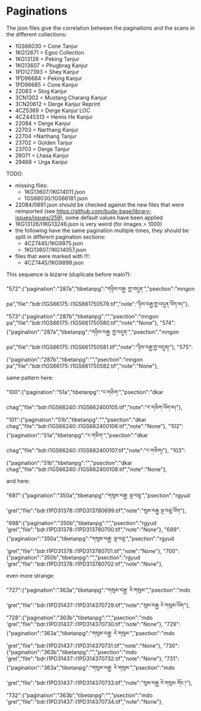 # Paginations

The json files give the correlation between the paginations and the scans in the different collections:

- 1GS66030 = Cone Tanjur
- 1KG12671 = Egoo Collection
- 1KG13126 = Peking Tanjur
- 1KG13607 = Phugbrag Kanjur
- 1PD127393 = Shey Kanjur
- 1PD96684 = Peking Kanjur
- 1PD96685 = Cone Kanjur
- 22083 = Stog Kanjur
- 3CN1302 = Mustang Charang Kanjur
- 3CN20612 = Derge Kanjur Reprint
- 4CZ5369 = Derge Kanjur LOC
- 4CZ445313 = Hemis He Kanjur
- 22084 = Derge Kanjur
- 22703 = Narthang Kanjur
- 22704  =Narthang Tanjur
- 23702 = Golden Tanjur
- 23703 = Derge Tanjur
- 26071 = Lhasa Kanjur
- 29468 = Urga Kanjur

TODO:
- missing files:
   * 1KG13607/1KG14011.json
   * 1GS66030/1GS66181.json
- 22084/0891.json should be checked against the new files that were reimported (see https://github.com/buda-base/library-issues/issues/259), some default values have been applied
- 1KG13126/I1KG13246.json is very weird (for images > 1000)
- the following have the same pagination multiple times, they should be split in different pagination sections:
   * 4CZ7445/1KG9975.json
   * 1KG13607/1KG14057.json
- files that were marked with !!!:
   * 4CZ7445/1KG9899.json


This sequence is bizarre (duplicate before main?):

"572":{"pagination":"287a","tibetanpg":"གཉིས་བརྒྱ་ གྱ་བདུན་","psection":"mngon pa","file":"bdr:I1GS66175::I1GS661750579.tif","note":"ཉིས་བརྒྱ་གྱ་བདུན་འོག་མ།"},
"573":{"pagination":"287b","tibetanpg":"","psection":"mngon pa","file":"bdr:I1GS66175::I1GS661750580.tif","note":"None"},
"574":{"pagination":"287a","tibetanpg":"གཉིས་བརྒྱ་ གྱ་བདུན་","psection":"mngon pa","file":"bdr:I1GS66175::I1GS661750581.tif","note":"ཉིས་བརྒྱ་གྱ་བདུན།"},
"575":{"pagination":"287b","tibetanpg":"","psection":"mngon pa","file":"bdr:I1GS66175::I1GS661750582.tif","note":"None"},

same pattern here:

"100":{"pagination":"51a","tibetanpg":"ང་གཅིག་","psection":"dkar chag","file":"bdr:I1GS66240::I1GS662400105.tif","note":"ང་གཅིག་འོག་མ།"},
"101":{"pagination":"51b","tibetanpg":"","psection":"dkar chag","file":"bdr:I1GS66240::I1GS662400106.tif","note":"None"},
"102":{"pagination":"51a","tibetanpg":"ང་གཅིག་","psection":"dkar chag","file":"bdr:I1GS66240::I1GS662400107.tif","note":"ང་གཅིག།"},
"103":{"pagination":"51b","tibetanpg":"","psection":"dkar chag","file":"bdr:I1GS66240::I1GS662400108.tif","note":"None"},

and here:

"697":{"pagination":"350a","tibetanpg":"གསུམ་བརྒྱ་ ལྔ་བཅུ་","psection":"rgyud 'grel","file":"bdr:I1PD31378::I1PD313780699.tif","note":"སུམ་བརྒྱ ལྔ་བཅུ་འོག"},
"698":{"pagination":"350b","tibetanpg":"","psection":"rgyud 'grel","file":"bdr:I1PD31378::I1PD313780700.tif","note":"None"},
"699":{"pagination":"350a","tibetanpg":"གསུམ་བརྒྱ་ ལྔ་བཅུ་","psection":"rgyud 'grel","file":"bdr:I1PD31378::I1PD313780701.tif","note":"None"},
"700":{"pagination":"350b","tibetanpg":"","psection":"rgyud 'grel","file":"bdr:I1PD31378::I1PD313780702.tif","note":"None"},

even more strange:

"727":{"pagination":"363a","tibetanpg":"གསུམ་བརྒྱ་ རེ་གསུམ་","psection":"mdo 'grel","file":"bdr:I1PD31437::I1PD314370729.tif","note":"སུམ་བརྒྱ རེ་གསུམ་འོག"},
"728":{"pagination":"363b","tibetanpg":"","psection":"mdo 'grel","file":"bdr:I1PD31437::I1PD314370730.tif","note":"None"},
"729":{"pagination":"363a","tibetanpg":"གསུམ་བརྒྱ་ རེ་གསུམ་","psection":"mdo 'grel","file":"bdr:I1PD31437::I1PD314370731.tif","note":"None"},
"730":{"pagination":"363b","tibetanpg":"","psection":"mdo 'grel","file":"bdr:I1PD31437::I1PD314370732.tif","note":"None"},
"731":{"pagination":"363a","tibetanpg":"གསུམ་བརྒྱ་ རེ་གསུམ་","psection":"mdo 'grel","file":"bdr:I1PD31437::I1PD314370733.tif","note":"སུམ་བརྒྱ རེ་གསུམ གོང་།"},
"732":{"pagination":"363b","tibetanpg":"","psection":"mdo 'grel","file":"bdr:I1PD31437::I1PD314370734.tif","note":"None"},